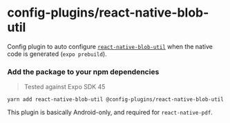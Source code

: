 # config-plugins/react-native-blob-util

Config plugin to auto configure [`react-native-blob-util`][lib] when the native code is generated (`expo prebuild`).

### Add the package to your npm dependencies

> Tested against Expo SDK 45

```
yarn add react-native-blob-util @config-plugins/react-native-blob-util
```

This plugin is basically Android-only, and required for `react-native-pdf`.

[lib]: https://www.npmjs.com/package/react-native-blob-util
